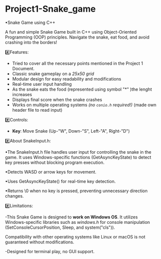 # Project1-Snake_game

 •Snake Game using C++
 
 A fun and simple Snake Game built in C++ using Object-Oriented Programming (OOP) principles. Navigate the snake, eat food, and avoid crashing into the borders!

 #️⃣Features:
- Tried to cover all the necessary points mentioned in the Project 1 Document.
- Classic snake gameplay on a *25x50 grid*
- Modular design for easy readability and modifications
- Real-time user input handling
- As the snake eats the food (represented using symbol "*" )the lenght increases 
- Displays final score when the snake crashes
- Works on multiple operating systems *(no `conio.h` required!)* 
  (made own header file to read input)

#️⃣Controls:

- **Key**: Move Snake (Up-"W", Down-"S", Left-"A", Right-"D")

#️⃣About SnakeInput.h:

•The SnakeInput.h file handles user input for controlling the snake in the game.    It  uses Windows-specific functions (GetAsyncKeyState) to detect key presses without blocking program execution.

•Detects WASD or arrow keys for movement.

•Uses GetAsyncKeyState() for real-time key detection.

•Returns \0 when no key is pressed, preventing unnecessary direction changes.


#️⃣Limitations:

-This Snake Game is designed to **work on Windows OS**. It utilizes Windows-specific
 libraries such as *windows.h* for console manipulation (SetConsoleCursorPosition, Sleep, and system("cls")).

 Compatibility with other operating systems like Linux or macOS is not guaranteed without modifications.

-Designed for terminal play, no GUI support.
